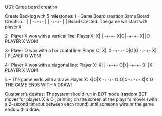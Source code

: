 US1:
Game board creation

Create Backlog with 5 milestones:
1 - Game Board creation
Game Board Creation…
| |
-+-+-
| |
-+-+-
| |
Board Created.
The game will start with player X

2- Player X won with a vertical line:
Player X:
X| |
-+-+-
X|O|
-+-+-
X| |O
PLAYER X WON!

3- Player O won with a horizontal line:
Player O:
X| |X
-+-+-
O|O|O
-+-+-
X| |
PLAYER O WON!

4- Player X won with a diagonal line:
Player X:
X| |
-+-+-
O|X|
-+-+-
O| |X
PLAYER X WON!

5 – The game ends with a draw:
Player X:
X|O|X
-+-+-
O|O|X
-+-+-
X|X|O
THE GAME ENDS WITH A DRAW!


Customer’s desires:
The system should run in BOT mode (random BOT moves for players X & O), printing on the
screen all the player’s moves (with a 2-second timeout between each round) until someone wins
or the game ends with a draw.

